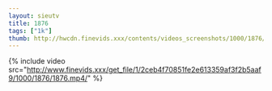 ```yaml
--- 
layout: sieutv
title: 1876
tags: ["1k"]
thumb: http://hwcdn.finevids.xxx/contents/videos_screenshots/1000/1876/preview.mp4.jpg
---
```

{% include video src="http://www.finevids.xxx/get_file/1/2ceb4f70851fe2e613359af3f2b5aaf9/1000/1876/1876.mp4/" %} 
